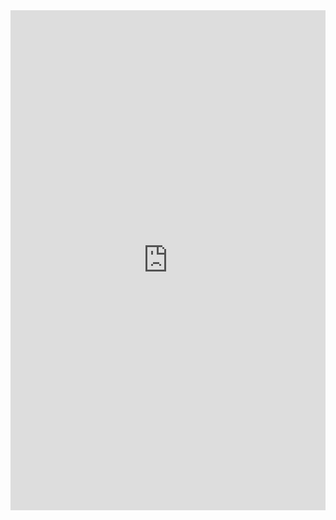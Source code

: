 <iframe class="repl" width="100%" height="800px" frameborder="0" src="https://repl.it/@azablan/pairProduct?lite=true"></iframe>

